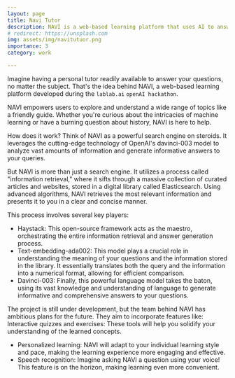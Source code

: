 ```yaml
---
layout: page
title: Navi Tutor
description: NAVI is a web-based learning platform that uses AI to answer your questions on a variety of topics. It retrieves information from a vast collection of curated articles and uses powerful language models to generate informative answers. The project is still under development, but future plans include interactive quizzes and personalized learning.
# redirect: https://unsplash.com
img: assets/img/navitutuor.png
importance: 3
category: work

---
```


Imagine having a personal tutor readily available to answer your questions, no matter the subject. That's the idea behind NAVI, a web-based learning platform developed during the <a src="lablab.ai">`lablab.ai`</a> `openAI hackathon`.

NAVI empowers users to explore and understand a wide range of topics like a friendly guide. Whether you're curious about the intricacies of machine learning or have a burning question about history, NAVI is here to help.

How does it work? Think of NAVI as a powerful search engine on steroids. It leverages the cutting-edge technology of OpenAI's davinci-003 model to analyze vast amounts of information and generate informative answers to your queries.

But NAVI is more than just a search engine. It utilizes a process called "information retrieval," where it sifts through a massive collection of curated articles and websites, stored in a digital library called Elasticsearch. Using advanced algorithms, NAVI retrieves the most relevant information and presents it to you in a clear and concise manner.

This process involves several key players:

<ul>
<li>Haystack: This open-source framework acts as the maestro, orchestrating the entire information retrieval and answer generation process.
</li>
<li>Text-embedding-ada002: This model plays a crucial role in understanding the meaning of your questions and the information stored in the library. It essentially translates both the query and the information into a numerical format, allowing for efficient comparison.
</li>
<li>Davinci-003: Finally, this powerful language model takes the baton, using its vast knowledge and understanding of language to generate informative and comprehensive answers to your questions.</li>
</ul>

The project is still under development, but the team behind NAVI has ambitious plans for the future. They aim to incorporate features like:
Interactive quizzes and exercises: These tools will help you solidify your understanding of the learned concepts.
<ul> 
<li>
Personalized learning: NAVI will adapt to your individual learning style and pace, making the learning experience more engaging and effective.
</li>
<li>
Speech recognition: Imagine asking NAVI a question using your voice! This feature is on the horizon, making learning even more convenient.
</li>
</ul>
